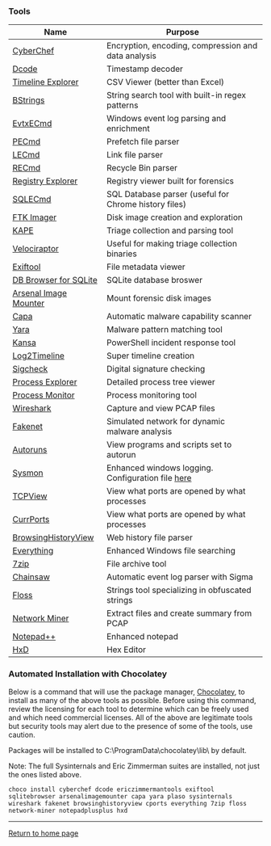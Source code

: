 ### Tools

| Name                                                                                                                           | Purpose                                                                                            |
| ------------------------------------------------------------------------------------------------------------------------------ | -------------------------------------------------------------------------------------------------- |
| [CyberChef](https://gchq.github.io/CyberChef/)                                                                                 | Encryption, encoding, compression and data analysis                                                |
| [Dcode](https://www.digital-detective.net/dcode/)                                                                              | Timestamp decoder                                                                                  |
| [Timeline Explorer](https://ericzimmerman.github.io/#!index.md)                                                                | CSV Viewer (better than Excel)                                                                     |
| [BStrings](https://ericzimmerman.github.io/#!index.md)                                                                         | String search tool with built-in regex patterns                                                    |
| [EvtxECmd](https://ericzimmerman.github.io/#!index.md)                                                                         | Windows event log parsing and enrichment                                                           |
| [PECmd](https://ericzimmerman.github.io/#!index.md)                                                                            | Prefetch file parser                                                                               |
| [LECmd](https://ericzimmerman.github.io/#!index.md)                                                                            | Link file parser                                                                                   |
| [RECmd](https://ericzimmerman.github.io/#!index.md)                                                                            | Recycle Bin parser                                                                                 |
| [Registry Explorer](https://ericzimmerman.github.io/#!index.md)                                                                | Registry viewer built for forensics                                                                |
| [SQLECmd](https://ericzimmerman.github.io/#!index.md)                                                                          | SQL Database parser (useful for Chrome history files)                                              |
| [FTK Imager](https://www.exterro.com/digital-forensics-software/ftk-imager)                                                    | Disk image creation and exploration                                                                |
| [KAPE](https://www.kroll.com/en/services/cyber-risk/incident-response-litigation-support/kroll-artifact-parser-extractor-kape) | Triage collection and parsing tool                                                                 |
| [Velociraptor](https://github.com/Velocidex/velociraptor)                                                                      | Useful for making triage collection binaries                                                       |
| [Exiftool](https://exiftool.org/)                                                                                              | File metadata viewer                                                                               |
| [DB Browser for SQLite](https://sqlitebrowser.org/)                                                                            | SQLite database broswer                                                                            |
| [Arsenal Image Mounter](https://arsenalrecon.com/downloads)                                                                    | Mount forensic disk images                                                                         |
| [Capa](https://github.com/mandiant/capa)                                                                                       | Automatic malware capability scanner                                                               |
| [Yara]()                                                                                                                       | Malware pattern matching tool                                                                      |
| [Kansa](https://github.com/davehull/Kansa)                                                                                     | PowerShell incident response tool                                                                  |
| [Log2Timeline](https://github.com/log2timeline/plaso)                                                                          | Super timeline creation                                                                            |
| [Sigcheck](https://learn.microsoft.com/en-us/sysinternals/downloads/sigcheck)                                                  | Digital signature checking                                                                         |
| [Process Explorer](https://learn.microsoft.com/en-us/sysinternals/downloads/process-explorer)                                  | Detailed process tree viewer                                                                       |
| [Process Monitor](https://learn.microsoft.com/en-us/sysinternals/downloads/procmon)                                            | Process monitoring tool                                                                            |
| [Wireshark](https://www.wireshark.org/)                                                                                        | Capture and view PCAP files                                                                        |
| [Fakenet](https://github.com/mandiant/flare-fakenet-ng)                                                                        | Simulated network for dynamic malware analysis                                                     |
| [Autoruns](https://learn.microsoft.com/en-us/sysinternals/downloads/autoruns)                                                  | View programs and scripts set to autorun                                                           |
| [Sysmon](https://learn.microsoft.com/en-us/sysinternals/downloads/sysmon)                                                      | Enhanced windows logging. Configuration file [here](https://github.com/olafhartong/sysmon-modular) |
| [TCPView](https://learn.microsoft.com/en-us/sysinternals/downloads/tcpview)                                                    | View what ports are opened by what processes                                                       |
| [CurrPorts](https://www.nirsoft.net/utils/cports.html)                                                                         | View what ports are opened by what processes                                                       |
| [BrowsingHistoryView](https://www.nirsoft.net/utils/browsing_history_view.html)                                                | Web history file parser                                                                            |
| [Everything](https://www.voidtools.com/)                                                                                       | Enhanced Windows file searching                                                                    |
| [7zip](https://www.7-zip.org/)                                                                                                 | File archive tool                                                                                  |
| [Chainsaw](https://github.com/WithSecureLabs/chainsaw)                                                                         | Automatic event log parser with Sigma                                                              |
| [Floss](https://github.com/mandiant/flare-floss)                                                                               | Strings tool specializing in obfuscated strings                                                    |
| [Network Miner](https://www.netresec.com/?page=NetworkMiner)                                                                   | Extract files and create summary from PCAP                                                         |
| [Notepad++](https://notepad-plus-plus.org/)                                                                                    | Enhanced notepad                                                                                   |
| [HxD](https://mh-nexus.de/en/hxd/)                                                                                             | Hex Editor                                                                                         |

### Automated Installation with Chocolatey
Below is a command that will use the package manager, [Chocolatey](https://chocolatey.org/), to install as many of the above tools as possible. Before using this command, review the licensing for each tool to determine which can be freely used and which need commercial licenses. All of the above are legitimate tools but security tools may alert due to the presence of some of the tools, use caution.

Packages will be installed to C:\ProgramData\chocolatey\lib\ by default.

Note: The full Sysinternals and Eric Zimmerman suites are installed, not just the ones listed above.

`choco install cyberchef dcode ericzimmermantools exiftool sqlitebrowser arsenalimagemounter capa yara plaso sysinternals wireshark fakenet browsinghistoryview cports everything 7zip floss network-miner notepadplusplus hxd`

*** 
[Return to home page](../README.md)
